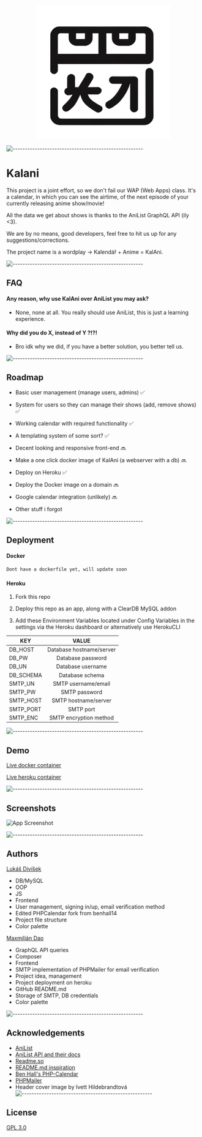 <p align="center">
  <img src="/app/res/img/logo.svg" width="350">
</p>

![-----------------------------------------------------](https://raw.githubusercontent.com/andreasbm/readme/master/assets/lines/rainbow.png)
# Kalani

This project is a joint effort, so we don't fail our WAP (Web Apps) class. 
It's a calendar, in which you can see the airtime, of the next episode of your currently releasing anime show/movie!

All the data we get about shows is thanks to the AniList GraphQL API (ily <3).

We are by no means, good developers, feel free to hit us up for any suggestions/corrections.

The project name is a wordplay -> Kalendář + Anime = KalAni. 

![-----------------------------------------------------](https://raw.githubusercontent.com/andreasbm/readme/master/assets/lines/rainbow.png)

## FAQ

#### Any reason, why use KalAni over AniList you may ask?

- None, none at all. You really should use AniList, this is just a learning experience.

#### Why did you do X, instead of Y ?!?!

- Bro idk why we did, if you have a better solution, you better tell us.

![-----------------------------------------------------](https://raw.githubusercontent.com/andreasbm/readme/master/assets/lines/rainbow.png)
## Roadmap

- Basic user management (manage users, admins) ✅

- System for users so they can manage their shows (add, remove shows) ✅

- Working calendar with required functionality ✅

- A templating system of some sort? ✅

- Decent looking and responsive front-end 🔜

- Make a one click docker image of KalAni (a webserver with a db) 🔜

- Deploy on Heroku ✅

- Deploy the Docker image on a domain 🔜

- Google calendar integration (unlikely) 🔜

- Other stuff i forgot

![-----------------------------------------------------](https://raw.githubusercontent.com/andreasbm/readme/master/assets/lines/rainbow.png)
## Deployment

#### Docker

```bash
Dont have a dockerfile yet, will update soon
```

#### Heroku

1. Fork this repo

2. Deploy this repo as an app, along with a ClearDB MySQL addon

3. Add these Environment Variables located under Config Variables in the settings via the Heroku dashboard or alternatively use HerokuCLI 

| KEY | VALUE |
| ------------- |:-------------:|
| DB_HOST   | Database hostname/server |
| DB_PW | Database password |
| DB_UN     | Database username |
| DB_SCHEMA | Database schema |
| SMTP_UN | SMTP username/email |
| SMTP_PW | SMTP password |
| SMTP_HOST | SMTP hostname/server |
| SMTP_PORT | SMTP port |
| SMTP_ENC | SMTP encryption method |

![-----------------------------------------------------](https://raw.githubusercontent.com/andreasbm/readme/master/assets/lines/rainbow.png)
## Demo

[Live docker container](https://www.docker.com/) 

[Live heroku container](http://kal4ni.herokuapp.com/)

![-----------------------------------------------------](https://raw.githubusercontent.com/andreasbm/readme/master/assets/lines/rainbow.png)
## Screenshots

![App Screenshot](https://i.imgur.com/uhYONDF.png)

![-----------------------------------------------------](https://raw.githubusercontent.com/andreasbm/readme/master/assets/lines/rainbow.png)
## Authors

[Lukáš Divíšek](https://www.github.com/Bruzdden) 

- DB/MySQL
- OOP
- JS
- Frontend
- User management, signing in/up, email verification method
- Edited PHPCalendar fork from benhall14
- Project file structure
- Color palette 

[Maxmilián Dao](https://www.github.com/MaxmilianDao) 

- GraphQL API queries
- Composer 
- Frontend
- SMTP implementation of PHPMailer for email verification
- Project idea, management
- Project deployment on heroku 
- GitHub README.md
- Storage of SMTP, DB credentials
- Color palette 



![-----------------------------------------------------](https://raw.githubusercontent.com/andreasbm/readme/master/assets/lines/rainbow.png)
## Acknowledgements
 - [AniList](https://anilist.co/)
 - [AniList API and their docs](https://github.com/AniList/ApiV2-GraphQL-Docs)
 - [Readme.so](https://readme.so/)
 - [README.md inspiration](https://github.com/matiassingers/awesome-readme)
 - [Ben Hall's PHP-Calendar](https://github.com/benhall14/php-calendar)
 - [PHPMailer](https://github.com/PHPMailer/PHPMailer)
 - Header cover image by Ivett Hildebrandtová
![-----------------------------------------------------](https://raw.githubusercontent.com/andreasbm/readme/master/assets/lines/rainbow.png)
## License

[GPL 3.0](https://choosealicense.com/licenses/gpl-3.0/)
